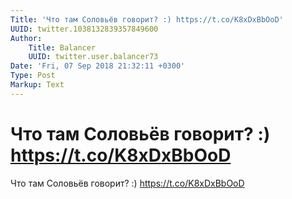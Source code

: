 ```yaml
---
Title: 'Что там Соловьёв говорит? :) https://t.co/K8xDxBbOoD'
UUID: twitter.1038132839357849600
Author:
    Title: Balancer
    UUID: twitter.user.balancer73
Date: 'Fri, 07 Sep 2018 21:32:11 +0300'
Type: Post
Markup: Text
---
```


# Что там Соловьёв говорит? :) https://t.co/K8xDxBbOoD

Что там Соловьёв говорит? :) https://t.co/K8xDxBbOoD